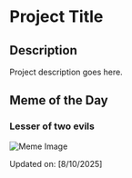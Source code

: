 # Project Title

## Description

Project description goes here.

## Meme of the Day

### Lesser of two evils
![Meme Image](https://i.redd.it/6hav5nppx2if1.png)

Updated on: [8/10/2025]
